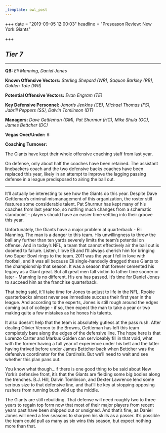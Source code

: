```yaml
---
_template: owl_post
---
```


+++
date = "2019-09-05 12:00:03"
headline = "Preseason Review: New York Giants"

+++
## **_Tier 7_**

***

**QB:** _Eli Manning, Daniel Jones_

**Known Offensive Vectors:** _Sterling Shepard (WR), Saquon Barkley (RB), Golden Tate (WR)_

**Potential Offensive Vectors:** _Evan Engram (TE)_

**Key Defensive Personnel:** _Janoris Jenkins (CB), Michael Thomas (FS), Jabrill Peppers (SS), Dalvin Tomlinson (DT)_

**Managers:** _Dave Gettleman (GM), Pat Shurmur (HC), Mike Shula (OC), James Bettcher (DC)_

**Vegas Over/Under:** 6

**Coaching Turnover:**

The Giants have kept their whole offensive coaching staff from last year.

On defense, only about half the coaches have been retained. The assistant linebackers coach and the two defensive backs coaches have been replaced this year, likely in an attempt to improve the lagging passing defense in a league predisposed to airing the ball out.

***

It’ll actually be interesting to see how the Giants do this year. Despite Dave Gettleman’s criminal mismanagement of this organization, the roster still features some considerable talent. Pat Shurmur has kept many of his coaches from last year too, so nothing much changes from a schematic standpoint - players should have an easier time settling into their groove this year.

Unfortunately, the Giants have a major problem at quarterback - Eli Manning. The man is a danger to this team. His unwillingness to throw the ball any further than ten yards severely limits the team’s potential on offense. And in today’s NFL, a team that cannot effectively air the ball out is doomed to failure. Listen, I love Eli and I’ll always cherish him for bringing two Super Bowl rings to the team. 2011 was the year I fell in love with football, and it was all because Eli single-handedly dragged these Giants to the championship that season. It was a season that forever cemented his legacy as a Giant great. But all great men fall victim to father time sooner or later - Manning is no different. His era has passed. It’s time for Daniel Jones to succeed him as the franchise quarterback.

That being said, it’ll take time for Jones to adjust to life in the NFL. Rookie quarterbacks almost never see immediate success their first year in the league. And according to the experts, Jones is still rough around the edges coming out of college - if so, then expect the man to take a year or two making quite a few mistakes as he hones his talents.

It also doesn’t help that the team is absolutely gutless at the pass rush. After dealing Olivier Vernon to the Browns, Gettleman has left this team completely bare along the edges of the defensive line. The hope here is that Lorenzo Carter and Markus Golden can serviceably fill in that void, what with the former having a full year of experience under his belt and the latter having thrived before under James Bettcher back when Bettcher was the defensive coordinator for the Cardinals. But we’ll need to wait and see whether this plan pans out.

You know what though...if there is one good thing to be said about New York’s defensive front, it’s that the Giants are fielding some big bodies along the trenches. B.J. Hill, Dalvin Tomlinson, and Dexter Lawrence lend some serious size to that defensive line, and that’ll be key at stopping opposing rushers from running buck wild up the middle.

The Giants are still rebuilding. That defense will need roughly two to three years to regain top form now that most of their major players from recent years past have been shipped out or unsigned. And that’s fine, as Daniel Jones will need a few seasons to sharpen his skills as a passer. It’s possible the team could pull as many as six wins this season, but expect nothing more than that.
